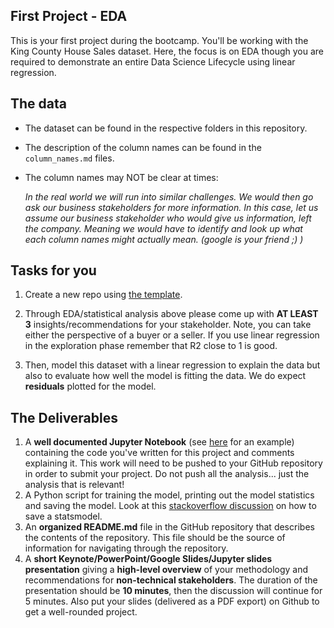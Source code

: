 ## First Project - EDA     
 
This is your first project during the bootcamp. You'll be working with the King County House Sales dataset. Here, the focus is on EDA though you are required to demonstrate an entire Data Science Lifecycle using linear regression.
 
## The data
- The dataset can be found in the respective folders in this repository.
- The description of the column names can be found in the `column_names.md` files. 
- The column names may NOT be clear at times:

    *In the real world we will run into similar challenges. We would then go ask our business stakeholders for more information. In this case, let us assume our business stakeholder who would give us information, left the company. Meaning we would have to identify and look up what each column names might actually mean. (google is your friend ;) )*
 
## Tasks for you
1. Create a new repo using [the template](hhttps://github.com/neuefische/ds-eda-project-template).  

2. Through EDA/statistical analysis above please come up with **AT LEAST 3** insights/recommendations for your stakeholder. 
Note, you can take either the perspective of a buyer or a seller. 
If you use linear regression in the exploration phase remember that R2 close to 1 is good.

3. Then, model this dataset with a linear regression to explain the data but also to evaluate how well the model is fitting the data. We do expect **residuals** plotted for the model.
 
## The Deliverables
1. A **well documented Jupyter Notebook** (see [here](https://www.kaggle.com/ekami66/detailed-exploratory-data-analysis-with-python) for an example) containing the code you've written for this project and comments explaining it. This work will need to be pushed to your GitHub repository in order to submit your project. Do not push all the analysis... just the analysis that is relevant!
2. A Python script for training the model, printing out the model statistics and saving the model. Look at this [stackoverflow discussion](https://stackoverflow.com/questions/16420407/python-statsmodels-ols-how-to-save-learned-model-to-file) on how to save a statsmodel.
3. An **organized README.md** file in the GitHub repository that describes the contents of the repository. This file should be the source of information for navigating through the repository.
4. A **short Keynote/PowerPoint/Google Slides/Jupyter slides presentation** giving a **high-level overview** of your methodology and recommendations for **non-technical stakeholders**. The duration of the presentation should be **10 minutes**, then the discussion will continue for 5 minutes. Also put your slides (delivered as a PDF export) on Github to get a well-rounded project.
 
